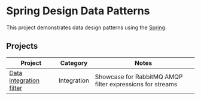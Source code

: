 # Spring Design Data Patterns


This project demonstrates data design patterns using the [Spring](http://spring.io).


## Projects

| Project                                                                | Category    | Notes                                                     |
|------------------------------------------------------------------------|-------------|-----------------------------------------------------------|
| [Data integration filter](applications/patterns/integration/filtering) | Integration | Showcase for RabbitMQ AMQP filter expressions for streams |
